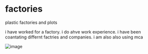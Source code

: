# factories
plastic factories and plots

i have worked for a factory. i do ahve work experience. i have been coantating differnt factries and companies. i am also also using mca

![image](https://github.com/abbu697/factories/assets/44437275/04baec4e-2cab-474e-a2d6-71d7ae687391)

